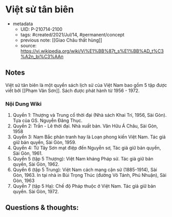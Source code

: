 # Việt sử tân biên

- metadata
	- UID: P-210714-2100
	- tags: #created/2021/Jul/14, #permanent/concept 
	- previous note: [[Giao Châu thất hùng]]
	- source: https://vi.wikipedia.org/wiki/Vi%E1%BB%87t_s%E1%BB%AD_t%C3%A2n_bi%C3%AAn

## Notes
Việt sử tân biên là một quyển sách lịch sử của Việt Nam bao gồm 5 tập được viết bởi [[Phạm Văn Sơn]]. Sách được phát hành từ 1956 - 1972.

### Nội Dung Wiki
1.  Quyển 1: Thượng và Trung cổ thời đại (Nhà sách Khai Trí, 1956, Sài Gòn). Tựa của GS. Nguyễn Đăng Thục.
2.  Quyển 2: Trần - Lê thời đại. Nhà xuất bản. Văn Hữu Á Châu, Sài Gòn, 1958
3.  Quyển 3: Nam Bắc phân tranh hay là Loạn phong kiến Việt Nam. Tác giả giữ bản quyền, Sài Gòn, 1959.
4.  Quyển 4: Từ Tây Sơn mạt điệp đến Nguyễn sơ, Tác giả giữ bản quyền, Sài Gòn, 1961.
5.  Quyển 5 (tập 5 Thượng): Việt Nam kháng Pháp sử. Tác giả giữ bản quyền, Sài Gòn, 1962.
6.  Quyển 6 (tập 5 Trung): Việt Nam cách mạng cận sử (1885-1914), Sài Gòn, 1963. In tại nhà in Bùi Trọng Thúc (đường Võ Tánh, Phú Nhuận), Sài Gòn, 1963
7.  Quyển 7 (tập 5 Hạ): Chế độ Pháp thuộc ở Việt Nam. Tác giả giữ bản quyền. Sài Gòn, 1972.

## Questions & thoughts:

